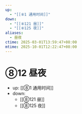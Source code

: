 ```yaml
---
up:
  - "[[⑧1 通用时间]]"
down:
  - "[[⑧121 昼]]"
  - "[[⑧125 夜]]"
aliases:
  - 昼夜
ctime: 2025-03-01T13:59:47+08:00
mtime: 2025-10-01T12:22:47+08:00
---
```


# ⑧12 昼夜

- up: [[⑧1 通用时间]]
- down:	
	- [[⑧121 昼]]
	- [[⑧125 夜]]
	

